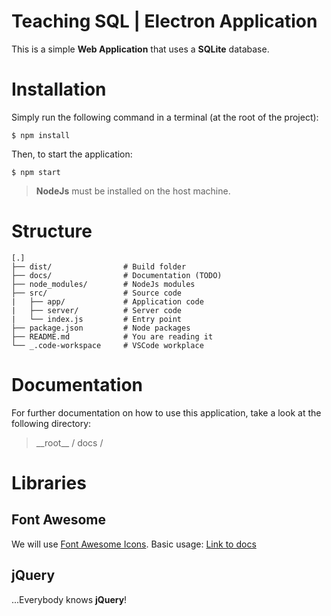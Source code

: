# Teaching SQL | Electron Application

This is a simple **Web Application** that uses a **SQLite** database.

# Installation

Simply run the following command in a terminal (at the root of the project):

```
$ npm install
```

Then, to start the application:

```
$ npm start
```

> **NodeJs** must be installed on the host machine.

# Structure

```
[.]
├── dist/                # Build folder
├── docs/                # Documentation (TODO)
├── node_modules/        # NodeJs modules
├── src/                 # Source code
|   ├── app/             # Application code
|   ├── server/          # Server code
|   └── index.js         # Entry point
├── package.json         # Node packages
├── README.md            # You are reading it
└── _.code-workspace     # VSCode workplace
```

# Documentation

For further documentation on how to use this application, take a look at the following directory:

> \_\_root\_\_ / docs /

# Libraries

## Font Awesome

We will use [Font Awesome Icons](https://fontawesome.com/icons?d=gallery). Basic usage: [Link to docs](https://fontawesome.com/how-to-use/on-the-web/referencing-icons/basic-use)

## jQuery

...Everybody knows **jQuery**!
